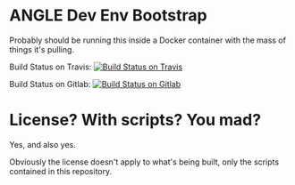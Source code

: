 # ANGLE Dev Env Bootstrap

Probably should be running this inside a Docker container with the mass of things it's pulling.

Build Status on Travis: [![Build Status on Travis](https://travis-ci.com/cybik/angle-bootstrap.svg?branch=master)](https://travis-ci.com/cybik/angle-bootstrap)

Build Status on Gitlab: [![Build Status on Gitlab](https://gitlab.com/cybik/angle-bootstraps/badges/master/pipeline.svg)](https://gitlab.com/cybik/angle-bootstraps/commits/master)

# License? With scripts? You mad?

Yes, and also yes.

Obviously the license doesn't apply to what's being built, only the scripts contained in this repository.